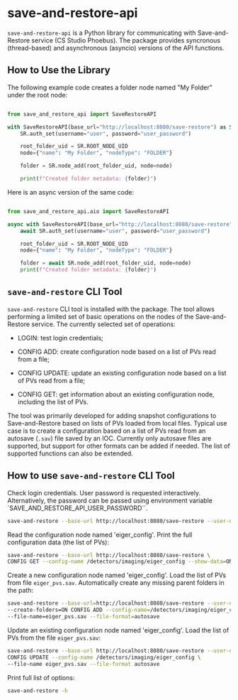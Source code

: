 # save-and-restore-api

`save-and-restore-api` is a Python library for communicating with Save-and-Restore service
(CS Studio Phoebus). The package provides syncronous (thread-based) and asynchronous (asyncio)
versions of the API functions.

## How to Use the Library

The following example code creates a folder node named "My Folder" under the root node:

```python

from save_and_restore_api import SaveRestoreAPI

with SaveRestoreAPI(base_url="http://localhost:8080/save-restore") as SR:
    SR.auth_set(username="user", password="user_password")

    root_folder_uid = SR.ROOT_NODE_UID
    node={"name": "My Folder", "nodeType": "FOLDER"}

    folder = SR.node_add(root_folder_uid, node=node)

    print(f"Created folder metadata: {folder}")
```

Here is an async version of the same code:

```python

from save_and_restore_api.aio import SaveRestoreAPI

async with SaveRestoreAPI(base_url="http://localhost:8080/save-restore") as SR:
    await SR.auth_set(username="user", password="user_password")

    root_folder_uid = SR.ROOT_NODE_UID
    node={"name": "My Folder", "nodeType": "FOLDER"}

    folder = await SR.node_add(root_folder_uid, node=node)
    print(f"Created folder metadata: {folder}")
```

## `save-and-restore` CLI Tool

`save-and-restore` CLI tool is installed with the package. The tool allows performing
a limited set of basic operations on the nodes of the Save-and-Restore service.
The currently selected set of operations:

- LOGIN: test login credentials;

- CONFIG ADD: create configuration node based on a list of PVs read from a file;

- CONFIG UPDATE: update an existing configuration node based on a list of PVs read from a file;

- CONFIG GET: get information about an existing configuration node, including the list of PVs.

The tool was primarily developed for adding snapshot configurations to Save-and-Restore
based on lists of PVs loaded from local files. Typical use case is to create a configuration
based on a list of PVs read from an autosave (`.sav`) file saved by an IOC. Currently only
autosave files are supported, but support for other formats can be added if needed.
The list of supported functions can also be extended.

## How to use `save-and-restore` CLI Tool


Check login credentials. User password is requested interactively. Alternatively, the
password can be passed using environment variable `SAVE_AND_RESTORE_API_USER_PASSWORD``.

```bash
save-and-restore --base-url http://localhost:8080/save-restore --user-name=user LOGIN
```

Read the configuration node named 'eiger_config'. Print the full configuration data
(the list of PVs):

```bash
save-and-restore --base-url http://localhost:8080/save-restore \
CONFIG GET --config-name /detectors/imaging/eiger_config --show-data=ON
```

Create a new configuration node named 'eiger_config'. Load the list of PVs from
file ``eiger_pvs.sav``. Automatically create any missing parent folders in
the path:

```bash
save-and-restore --base-url=http://localhost:8080/save-restore --user-name=user \
--create-folders=ON CONFIG ADD --config-name=/detectors/imaging/eiger_config \
--file-name=eiger_pvs.sav --file-format=autosave
```

Update an existing configuration node named 'eiger_config'. Load the list of PVs
from the file ``eiger_pvs.sav``:

```bash
save-and-restore --base-url http://localhost:8080/save-restore --user-name=user \
CONFIG UPDATE --config-name /detectors/imaging/eiger_config \
--file-name eiger_pvs.sav --file-format autosave
```

Print full list of options:

```bash
save-and-restore -h
```
